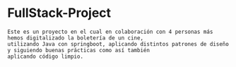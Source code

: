 # FullStack-Project

    Este es un proyecto en el cual en colaboración con 4 personas más hemos digitalizado la boletería de un cine,
    utilizando Java con springboot, aplicando distintos patrones de diseño y siguiendo buenas prácticas como así también
    aplicando código limpio.
